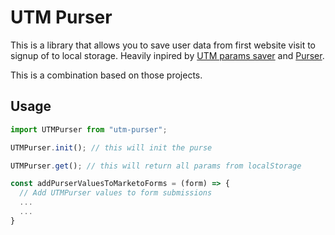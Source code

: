 # UTM Purser

This is a library that allows you to save user data from first website visit to signup of to local storage.
Heavily inpired by [UTM params saver](https://github.com/szymansd/utm-params) and [Purser](https://github.com/bilbof/purser).

This is a combination based on those projects.

## Usage

```js
import UTMPurser from "utm-purser";

UTMPurser.init(); // this will init the purse

UTMPurser.get(); // this will return all params from localStorage

const addPurserValuesToMarketoForms = (form) => {
  // Add UTMPurser values to form submissions
  ...
  ...
}
```
